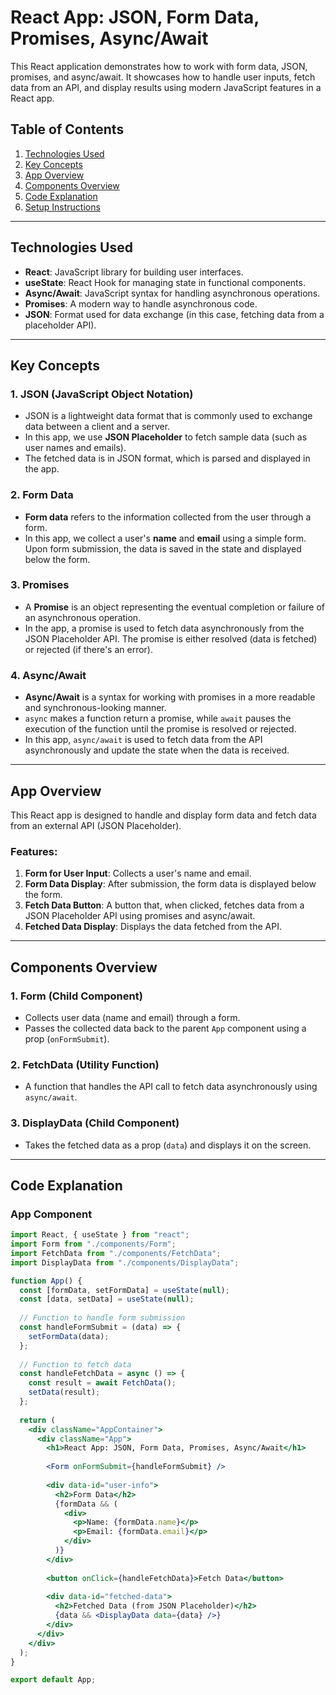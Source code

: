 # React App: JSON, Form Data, Promises, Async/Await

This React application demonstrates how to work with form data, JSON, promises, and async/await. It showcases how to handle user inputs, fetch data from an API, and display results using modern JavaScript features in a React app.

## Table of Contents

1. [Technologies Used](#technologies-used)
2. [Key Concepts](#key-concepts)
3. [App Overview](#app-overview)
4. [Components Overview](#components-overview)
5. [Code Explanation](#code-explanation)
6. [Setup Instructions](#setup-instructions)

---

## Technologies Used

- **React**: JavaScript library for building user interfaces.
- **useState**: React Hook for managing state in functional components.
- **Async/Await**: JavaScript syntax for handling asynchronous operations.
- **Promises**: A modern way to handle asynchronous code.
- **JSON**: Format used for data exchange (in this case, fetching data from a placeholder API).

---

## Key Concepts

### 1. **JSON (JavaScript Object Notation)**

- JSON is a lightweight data format that is commonly used to exchange data between a client and a server.
- In this app, we use **JSON Placeholder** to fetch sample data (such as user names and emails).
- The fetched data is in JSON format, which is parsed and displayed in the app.

### 2. **Form Data**

- **Form data** refers to the information collected from the user through a form.
- In this app, we collect a user's **name** and **email** using a simple form. Upon form submission, the data is saved in the state and displayed below the form.

### 3. **Promises**

- A **Promise** is an object representing the eventual completion or failure of an asynchronous operation.
- In the app, a promise is used to fetch data asynchronously from the JSON Placeholder API. The promise is either resolved (data is fetched) or rejected (if there's an error).

### 4. **Async/Await**

- **Async/Await** is a syntax for working with promises in a more readable and synchronous-looking manner.
- `async` makes a function return a promise, while `await` pauses the execution of the function until the promise is resolved or rejected.
- In this app, `async/await` is used to fetch data from the API asynchronously and update the state when the data is received.

---

## App Overview

This React app is designed to handle and display form data and fetch data from an external API (JSON Placeholder). 

### Features:
1. **Form for User Input**: Collects a user's name and email.
2. **Form Data Display**: After submission, the form data is displayed below the form.
3. **Fetch Data Button**: A button that, when clicked, fetches data from a JSON Placeholder API using promises and async/await.
4. **Fetched Data Display**: Displays the data fetched from the API.

---

## Components Overview

### 1. **Form** (Child Component)
- Collects user data (name and email) through a form.
- Passes the collected data back to the parent `App` component using a prop (`onFormSubmit`).

### 2. **FetchData** (Utility Function)
- A function that handles the API call to fetch data asynchronously using `async/await`.

### 3. **DisplayData** (Child Component)
- Takes the fetched data as a prop (`data`) and displays it on the screen.

---

## Code Explanation

### App Component

```jsx
import React, { useState } from "react";
import Form from "./components/Form";
import FetchData from "./components/FetchData";
import DisplayData from "./components/DisplayData";

function App() {
  const [formData, setFormData] = useState(null);
  const [data, setData] = useState(null);
  
  // Function to handle form submission
  const handleFormSubmit = (data) => {
    setFormData(data);
  };
  
  // Function to fetch data
  const handleFetchData = async () => {
    const result = await FetchData();
    setData(result);
  };
  
  return (
    <div className="AppContainer">
      <div className="App">
        <h1>React App: JSON, Form Data, Promises, Async/Await</h1>
        
        <Form onFormSubmit={handleFormSubmit} />
        
        <div data-id="user-info">
          <h2>Form Data</h2>
          {formData && (
            <div>
              <p>Name: {formData.name}</p>
              <p>Email: {formData.email}</p>
            </div>
          )}
        </div>
        
        <button onClick={handleFetchData}>Fetch Data</button>
        
        <div data-id="fetched-data">
          <h2>Fetched Data (from JSON Placeholder)</h2>
          {data && <DisplayData data={data} />}
        </div>
      </div>
    </div>
  );
}

export default App;
